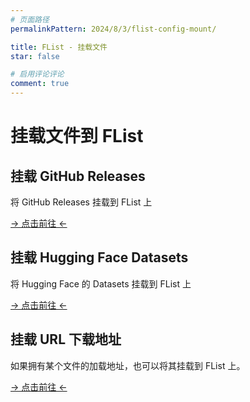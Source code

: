 ```yaml
---
# 页面路径
permalinkPattern: 2024/8/3/flist-config-mount/

title: FList - 挂载文件
star: false

# 启用评论评论
comment: true
---
```

# 挂载文件到 FList

## 挂载 GitHub Releases
将 GitHub Releases 挂载到 FList 上

[-> 点击前往 <-](./2-挂载/1-GitHub-Releases.md)


## 挂载 Hugging Face Datasets
将 Hugging Face 的 Datasets 挂载到 FList 上

[-> 点击前往 <-](./2-挂载/2-Hugging-Face-Datasets.md)


## 挂载 URL 下载地址
如果拥有某个文件的加载地址，也可以将其挂载到 FList 上。

[-> 点击前往 <-](./2-挂载/3-Down-Url.md)
